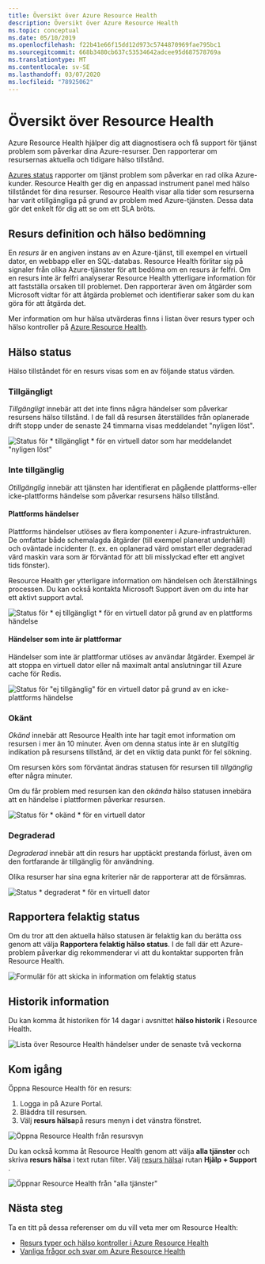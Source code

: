 ```yaml
---
title: Översikt över Azure Resource Health
description: Översikt över Azure Resource Health
ms.topic: conceptual
ms.date: 05/10/2019
ms.openlocfilehash: f22b41e66f15dd12d973c5744870969fae795bc1
ms.sourcegitcommit: 668b3480cb637c53534642adcee95d687578769a
ms.translationtype: MT
ms.contentlocale: sv-SE
ms.lasthandoff: 03/07/2020
ms.locfileid: "78925062"
---
```

# <a name="resource-health-overview"></a>Översikt över Resource Health
 
Azure Resource Health hjälper dig att diagnostisera och få support för tjänst problem som påverkar dina Azure-resurser. Den rapporterar om resursernas aktuella och tidigare hälso tillstånd.

[Azures status](https://status.azure.com) rapporter om tjänst problem som påverkar en rad olika Azure-kunder. Resource Health ger dig en anpassad instrument panel med hälso tillståndet för dina resurser. Resource Health visar alla tider som resurserna har varit otillgängliga på grund av problem med Azure-tjänsten. Dessa data gör det enkelt för dig att se om ett SLA bröts.

## <a name="resource-definition-and-health-assessment"></a>Resurs definition och hälso bedömning

En *resurs* är en angiven instans av en Azure-tjänst, till exempel en virtuell dator, en webbapp eller en SQL-databas. Resource Health förlitar sig på signaler från olika Azure-tjänster för att bedöma om en resurs är felfri. Om en resurs inte är felfri analyserar Resource Health ytterligare information för att fastställa orsaken till problemet. Den rapporterar även om åtgärder som Microsoft vidtar för att åtgärda problemet och identifierar saker som du kan göra för att åtgärda det.

Mer information om hur hälsa utvärderas finns i listan över resurs typer och hälso kontroller på [Azure Resource Health](resource-health-checks-resource-types.md).

## <a name="health-status"></a>Hälso status

Hälso tillståndet för en resurs visas som en av följande status värden.

### <a name="available"></a>Tillgängligt

*Tillgängligt* innebär att det inte finns några händelser som påverkar resursens hälso tillstånd. I de fall då resursen återställdes från oplanerade drift stopp under de senaste 24 timmarna visas meddelandet "nyligen löst".

![Status för * tillgängligt * för en virtuell dator som har meddelandet "nyligen löst"](./media/resource-health-overview/Available.png)

### <a name="unavailable"></a>Inte tillgänglig

*Otillgänglig* innebär att tjänsten har identifierat en pågående plattforms-eller icke-plattforms händelse som påverkar resursens hälso tillstånd.

#### <a name="platform-events"></a>Plattforms händelser

Plattforms händelser utlöses av flera komponenter i Azure-infrastrukturen. De omfattar både schemalagda åtgärder (till exempel planerat underhåll) och oväntade incidenter (t. ex. en oplanerad värd omstart eller degraderad värd maskin vara som är förväntad för att bli misslyckad efter ett angivet tids fönster).

Resource Health ger ytterligare information om händelsen och återställnings processen. Du kan också kontakta Microsoft Support även om du inte har ett aktivt support avtal.

![Status för * ej tillgängligt * för en virtuell dator på grund av en plattforms händelse](./media/resource-health-overview/Unavailable.png)

#### <a name="non-platform-events"></a>Händelser som inte är plattformar

Händelser som inte är plattformar utlöses av användar åtgärder. Exempel är att stoppa en virtuell dator eller nå maximalt antal anslutningar till Azure cache för Redis.

![Status för "ej tillgänglig" för en virtuell dator på grund av en icke-plattforms händelse](./media/resource-health-overview/Unavailable_NonPlatform.png)

### <a name="unknown"></a>Okänt

*Okänd* innebär att Resource Health inte har tagit emot information om resursen i mer än 10 minuter. Även om denna status inte är en slutgiltig indikation på resursens tillstånd, är det en viktig data punkt för fel sökning.

Om resursen körs som förväntat ändras statusen för resursen till *tillgänglig* efter några minuter.

Om du får problem med resursen kan den *okända* hälso statusen innebära att en händelse i plattformen påverkar resursen.

![Status för * okänd * för en virtuell dator](./media/resource-health-overview/Unknown.png)

### <a name="degraded"></a>Degraderad

*Degraderad* innebär att din resurs har upptäckt prestanda förlust, även om den fortfarande är tillgänglig för användning.

Olika resurser har sina egna kriterier när de rapporterar att de försämras.

![Status * degraderat * för en virtuell dator](./media/resource-health-overview/degraded.png)

## <a name="reporting-an-incorrect-status"></a>Rapportera felaktig status

Om du tror att den aktuella hälso statusen är felaktig kan du berätta oss genom att välja **Rapportera felaktig hälso status**. I de fall där ett Azure-problem påverkar dig rekommenderar vi att du kontaktar supporten från Resource Health.

![Formulär för att skicka in information om felaktig status](./media/resource-health-overview/incorrect-status.png)

## <a name="history-information"></a>Historik information

Du kan komma åt historiken för 14 dagar i avsnittet **hälso historik** i Resource Health.

![Lista över Resource Health händelser under de senaste två veckorna](./media/resource-health-overview/history-blade.png)

## <a name="get-started"></a>Kom igång

Öppna Resource Health för en resurs:

1. Logga in på Azure Portal.
2. Bläddra till resursen.
3. Välj **resurs hälsa**på resurs menyn i det vänstra fönstret.

![Öppna Resource Health från resursvyn](./media/resource-health-overview/from-resource-blade.png)

Du kan också komma åt Resource Health genom att välja **alla tjänster** och skriva **resurs hälsa** i text rutan filter. Välj [resurs hälsa](https://ms.portal.azure.com/#blade/Microsoft_Azure_Monitoring/AzureMonitoringBrowseBlade/resourceHealth)i rutan **Hjälp + Support** .

![Öppnar Resource Health från "alla tjänster"](./media/resource-health-overview/FromOtherServices.png)

## <a name="next-steps"></a>Nästa steg

Ta en titt på dessa referenser om du vill veta mer om Resource Health:
-  [Resurs typer och hälso kontroller i Azure Resource Health](resource-health-checks-resource-types.md)
-  [Vanliga frågor och svar om Azure Resource Health](resource-health-faq.md)
